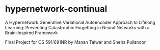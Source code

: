 # hypernetwork-continual

A Hypernetwork Generative Variational Autoencoder Approach to Lifelong Learning: Preventing Catastrophic Forgetting in Neural Networks with a Brain-Inspired Framework

Final Project for CS 591/691NR by Manan Talwar and Sneha Pullanoor 
